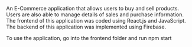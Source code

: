 An E-Commerce application that allows users to buy and sell products. Users are also able to manage details of sales and purchase information. The frontend of this application was coded using React.js and JavaScript. The backend of this application was implemented using Firebase.

To use the application, go into the frontend folder and run npm start